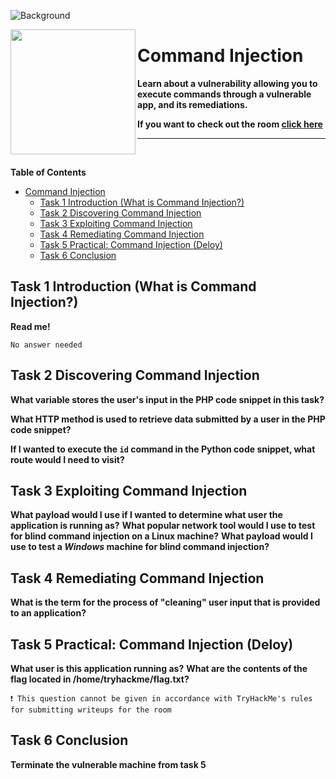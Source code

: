![Background](https://tryhackme-images.s3.amazonaws.com/user-uploads/5efe36fb68daf465530ca761/room-content/03376575e888fd097280c51469c29fbc.png)

<img src="https://tryhackme-images.s3.amazonaws.com/room-icons/a72f3f1c0445bac396659c36a1e8c355.png" width="200" height="200" align="left">

# Command Injection

**Learn about a vulnerability allowing you to execute commands through a vulnerable app, and its remediations.**

**If you want to check out the room [click here](https://tryhackme.com/room/oscommandinjection)**

---

<br>

**Table of Contents**

- [Command Injection](#command-injection)
  - [Task 1 Introduction (What is Command Injection?)](#task-1-introduction-what-is-command-injection)
  - [Task 2 Discovering Command Injection](#task-2-discovering-command-injection)
  - [Task 3 Exploiting Command Injection](#task-3-exploiting-command-injection)
  - [Task 4 Remediating Command Injection](#task-4-remediating-command-injection)
  - [Task 5 Practical: Command Injection (Deloy)](#task-5-practical-command-injection-deloy)
  - [Task 6 Conclusion](#task-6-conclusion)

## Task 1 Introduction (What is Command Injection?)

**Read me!**

    No answer needed

## Task 2 Discovering Command Injection

**What variable stores the user's input in the PHP code snippet in this task?**



**What HTTP method is used to retrieve data submitted by a user in the PHP code snippet?**



**If I wanted to execute the `id` command in the Python code snippet, what route would I need to visit?**



## Task 3 Exploiting Command Injection

**What payload would I use if I wanted to determine what user the application is running as?**
**What popular network tool would I use to test for blind command injection on a Linux machine?**
**What payload would I use to test a _Windows_ machine for blind command injection?**

## Task 4 Remediating Command Injection

**What is the term for the process of "cleaning" user input that is provided to an application?**

## Task 5 Practical: Command Injection (Deloy)

**What user is this application running as?**
**What are the contents of the flag located in /home/tryhackme/flag.txt?**

    ❗ This question cannot be given in accordance with TryHackMe's rules for submitting writeups for the room

## Task 6 Conclusion

**Terminate the vulnerable machine from task 5**

